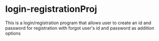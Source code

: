 # login-registrationProj

This is a login/registration program that allows user to create an id and password for registration
with forgot user's id and password as addition options
